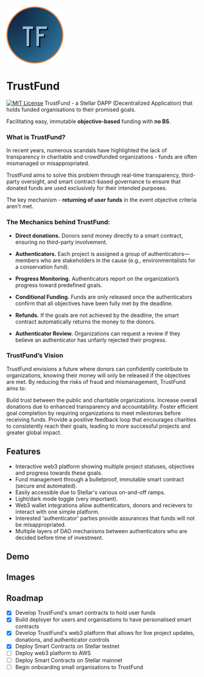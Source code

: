 
<p align="left">
<br />
    <img src="logo.png" width="150" alt=""/>
<br />

# TrustFund
[![MIT License](https://img.shields.io/badge/License-MIT-blue.svg)](https://choosealicense.com/licenses/mit/)
TrustFund - a Stellar DAPP (Decentralized Application) that holds funded organisations to their promised goals. 

Facilitating easy, immutable **objective-based** funding with **no BS**. 




### What is TrustFund? 

In recent years, numerous scandals have highlighted the lack of transparency in charitable and crowdfunded organizations - funds are often mismanaged or misappropriated. 

TrustFund aims to solve this problem through  real-time transparency, third-party oversight, and smart contract-based governance to ensure that donated funds are used exclusively for their intended purposes.

The key mechanism - **returning of user funds** in the event objective criteria aren't met.

### The Mechanics behind TrustFund:

- **Direct donations.** Donors send money directly to a smart contract, ensuring no third-party involvement.

- **Authenticators.** Each project is assigned a group of authenticators—members who are stakeholders in the cause (e.g., environmentalists for a conservation fund).

- **Progress Monitoring.** Authenticators report on the organization’s progress toward predefined goals.

- **Conditional Funding.** Funds are only released once the authenticators confirm that all objectives have been fully met by the deadline.

- **Refunds.** If the goals are not achieved by the deadline, the smart contract automatically returns the money to the donors.

- **Authenticator Review.** Organizations can request a review if they believe an authenticator has unfairly rejected their progress.

### TrustFund’s Vision
TrustFund envisions a future where donors can confidently contribute to organizations, knowing their money will only be released if the objectives are met. By reducing the risks of fraud and mismanagement, TrustFund aims to:

Build trust between the public and charitable organizations.
Increase overall donations due to enhanced transparency and accountability.
Foster efficient goal completion by requiring organizations to meet milestones before receiving funds.
Provide a positive feedback loop that encourages charities to consistently reach their goals, leading to more successful projects and greater global impact.




## Features

- Interactive web3 platform showing multiple project statuses, objectives and progress towards these goals.
- Fund management through a bulletproof, immutable smart contract (secure and automated).
- Easily accessible due to Stellar's various on-and-off ramps.
- Light/dark mode toggle (very important).
- Web3 wallet integrations allow authenticators, donors and recievers to interact with one simple platform.
- Interested 'authenticator' parties provide assurances that funds will not be misappropriated.
- Multiple layers of DAO mechanisms between authenticators who are decided before time of investment.

## Demo


## Images
## Roadmap

- [x]  Develop TrustFund's smart contracts to hold user funds
- [x]  Build deployer for users and organisations to have personalised smart contracts
- [x]  Develop TrustFund's web3 platform that allows for live project updates, donations, and authenticator controls
- [x]  Deploy Smart Contracts on Stellar testnet
- [ ]  Deploy web3 platform to AWS
- [ ]  Deploy Smart Contracts on Stellar mainnet
- [ ]  Begin onboarding small organisations to TrustFund
